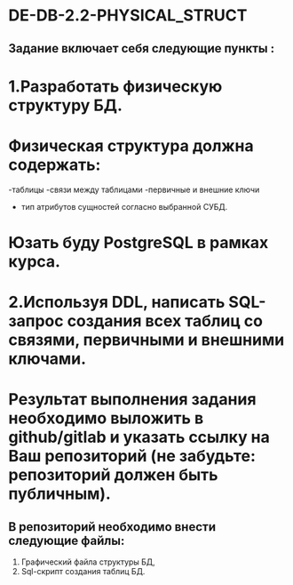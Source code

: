 # DE-DB-2.2-PHYSICAL_STRUCT
## Задание включает себя следующие пункты :
# 1.Разработать физическую структуру БД. 
# Физическая структура должна содержать:

-таблицы
-связи между таблицами
-первичные и внешние ключи
- тип атрибутов сущностей согласно выбранной СУБД.
# Юзать буду PostgreSQL в рамках курса.

# 2.Используя DDL, написать SQL-запрос создания всех таблиц со связями, первичными и внешними ключами.
# Результат выполнения задания необходимо выложить в github/gitlab и указать ссылку на Ваш репозиторий (не забудьте: репозиторий должен быть публичным).
## В репозиторий необходимо внести следующие файлы:

1. Графический файла структуры БД,
2. Sql-cкрипт создания таблиц БД.

